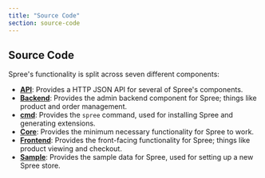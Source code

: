 ```yaml
---
title: "Source Code"
section: source-code
---
```


## Source Code

Spree's functionality is split across seven different components:

* [**API**](http://api.spreecommerce.com): Provides a HTTP JSON API for several of Spree's components.
* [**Backend**](/developer/backend): Provides the admin backend component for Spree;
  things like product and order management.
* [**cmd**](/developer/cmd): Provides the `spree` command, used for installing Spree
  and generating extensions.
* [**Core**](/developer/core): Provides the minimum necessary functionality for Spree
  to work.
* [**Frontend**](/developer/frontend): Provides the front-facing functionality for
  Spree; things like product viewing and checkout.
* [**Sample**](/developer/sample): Provides the sample data for Spree, used for
  setting up a new Spree store.
